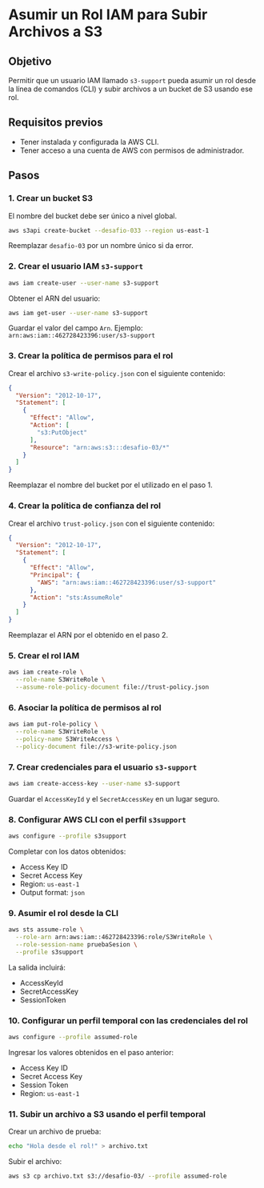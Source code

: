 # Asumir un Rol IAM para Subir Archivos a S3

## Objetivo

Permitir que un usuario IAM llamado `s3-support` pueda asumir un rol desde la línea de comandos (CLI) y subir archivos a un bucket de S3 usando ese rol.

## Requisitos previos

- Tener instalada y configurada la AWS CLI.
- Tener acceso a una cuenta de AWS con permisos de administrador.

## Pasos

### 1. Crear un bucket S3

El nombre del bucket debe ser único a nivel global.

```bash
aws s3api create-bucket --desafio-033 --region us-east-1
```

Reemplazar `desafio-03` por un nombre único si da error.

### 2. Crear el usuario IAM `s3-support`

```bash
aws iam create-user --user-name s3-support
```

Obtener el ARN del usuario:

```bash
aws iam get-user --user-name s3-support
```

Guardar el valor del campo `Arn`. Ejemplo:  
`arn:aws:iam::462728423396:user/s3-support`

### 3. Crear la política de permisos para el rol

Crear el archivo `s3-write-policy.json` con el siguiente contenido:

```json
{
  "Version": "2012-10-17",
  "Statement": [
    {
      "Effect": "Allow",
      "Action": [
        "s3:PutObject"
      ],
      "Resource": "arn:aws:s3:::desafio-03/*"
    }
  ]
}
```

Reemplazar el nombre del bucket por el utilizado en el paso 1.

### 4. Crear la política de confianza del rol

Crear el archivo `trust-policy.json` con el siguiente contenido:

```json
{
  "Version": "2012-10-17",
  "Statement": [
    {
      "Effect": "Allow",
      "Principal": {
        "AWS": "arn:aws:iam::462728423396:user/s3-support"
      },
      "Action": "sts:AssumeRole"
    }
  ]
}
```

Reemplazar el ARN por el obtenido en el paso 2.

### 5. Crear el rol IAM

```bash
aws iam create-role \
  --role-name S3WriteRole \
  --assume-role-policy-document file://trust-policy.json
```

### 6. Asociar la política de permisos al rol

```bash
aws iam put-role-policy \
  --role-name S3WriteRole \
  --policy-name S3WriteAccess \
  --policy-document file://s3-write-policy.json
```

### 7. Crear credenciales para el usuario `s3-support`

```bash
aws iam create-access-key --user-name s3-support
```

Guardar el `AccessKeyId` y el `SecretAccessKey` en un lugar seguro.

### 8. Configurar AWS CLI con el perfil `s3support`

```bash
aws configure --profile s3support
```

Completar con los datos obtenidos:

- Access Key ID
- Secret Access Key
- Region: `us-east-1`
- Output format: `json`

### 9. Asumir el rol desde la CLI

```bash
aws sts assume-role \
  --role-arn arn:aws:iam::462728423396:role/S3WriteRole \
  --role-session-name pruebaSesion \
  --profile s3support
```

La salida incluirá:

- AccessKeyId
- SecretAccessKey
- SessionToken

### 10. Configurar un perfil temporal con las credenciales del rol

```bash
aws configure --profile assumed-role
```

Ingresar los valores obtenidos en el paso anterior:

- Access Key ID
- Secret Access Key
- Session Token
- Region: `us-east-1`

### 11. Subir un archivo a S3 usando el perfil temporal

Crear un archivo de prueba:

```bash
echo "Hola desde el rol!" > archivo.txt
```

Subir el archivo:

```bash
aws s3 cp archivo.txt s3://desafio-03/ --profile assumed-role
```

